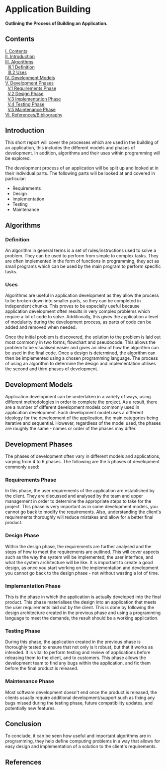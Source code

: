# Application Building   
#### Outlining the Process of Building an Application.
## Contents
[I. Contents](#contents)   
[II. Introduction](#introduction)   
[III. Algorithms](#algorithms)   
&nbsp;&nbsp;[III.1 Definition](#definition)   
&nbsp;&nbsp;[III.2 Uses](#uses)   
[IV. Development Models](#development-models)   
[V. Development Phases](#development-phases)   
&nbsp;&nbsp;[V.1 Requirements Phase](#requirements-phase)   
&nbsp;&nbsp;[V.2 Design Phase](#design-phase)   
&nbsp;&nbsp;[V.3 Implementation Phase](#implementation-phase)   
&nbsp;&nbsp;[V.4 Testing Phase](#testing-phase)   
&nbsp;&nbsp;[V.5 Maintenance Phase](#maintenance-phase)   
[VI. References/Bibliography](#references)   



## Introduction
This short report will cover the processes which are used in the building of an application, this includes the different models and phases of development. In addition, algorithms and their uses within programming will be explored.

The development process of an application will be split up and looked at in their individual parts. The following parts will be looked at and covered in particular:
+ Requirements   
+ Design   
+ Implementation   
+ Testing   
+ Maintenance   

## Algorithms

### Definition
An algorithm in general terms is a set of rules/instructions used to solve a problem. They can be used to perform from simple to complex tasks. They are often implemented in the form of functions in programming, they act as small programs which can be used by the main program to perform specific tasks.

### Uses
Algorithms are useful in application development as they allow the process to be broken down into smaller parts, so they can be completed in independent chunks. This proves to be especially useful because application development often results in very complex problems which require a lot of code to solve. Additionally, this gives the application a level of modularity during the development process, as parts of code can be added and removed when needed.

Once the initial problem is discovered, the solution to the problem is laid out most commonly in two forms; flowchart and pseudocode. This allows the problem to be visualised easier and gives an idea of how the algorithm can be used in the final code. Once a design is determined, the algorithm can then be implemented using a chosen programming language. The process of using an algorithm to determine the design and implementation utilises the second and third phases of development.

## Development Models
Application development can be undertaken in a variety of ways, using different methodologies in order to complete the project. As a result, there are a number of different development models commonly used in application development. Each development model uses a different ideology for the development of the application, the main categories being iterative and sequential. However, regardless of the model used, the phases are roughly the same - names or order of the phases may differ. 

## Development Phases
The phases of development often vary in different models and applications, varying from 4 to 6 phases. The following are the 5 phases of development commonly used:

### Requirements Phase   
In this phase, the user requirements of the application are established by the client. They are discussed and analysed by the team and upper management in order to determine the appropriate steps to take for the project. This phase is very important as in some development models, you cannot go back to modify the requirements. Also, understanding the client's requirements thoroughly will reduce mistakes and allow for a better final product.

### Design Phase   
Within the design phase, the requirements are further analysed and the steps of how to meet the requirements are outlined. This will cover aspects such as the way the system will be implemented, the user interface, and what the system architecture will be like. It is important to create a good design, as once you start working on the implementation and development you cannot go back to the design phase - not without wasting a lot of time.

### Implementation Phase   
This is the phase in which the application is actually developed into the final product. This phase materialises the design into an application that meets the user requirements laid out by the client. This is done by following the design architecture created in the previous phase and using a programming language to meet the demands, the result should be a working application.

### Testing Phase   
During this phase, the application created in the previous phase is thoroughly tested to ensure that not only is it robust, but that it works as intended. It is vital to perform testing and review of applications before releasing them to the client, and to customers. This phase allows the development team to find any bugs within the application, and fix them before the final product is released.

### Maintenance Phase   
Most software development doesn't end once the product is released, the clients usually require additional development/support such as fixing any bugs missed during the testing phase, future compatibility updates, and potentially new features.

## Conclusion
To conclude, it can be seen how useful and important algorithms are in programming, they help define computing problems in a way that allows for easy design and implementation of a solution to the client's requirements.
## References
